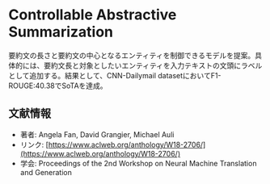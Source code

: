 # Controllable Abstractive Summarization
要約文の長さと要約文の中心となるエンティティを制御できるモデルを提案。具体的には、要約文長と対象としたいエンティティを入力テキストの文頭にラベルとして追加する。結果として、CNN-Dailymail datasetにおいてF1-ROUGE:40.38でSoTAを達成。


## 文献情報
- 著者: Angela Fan, David Grangier, Michael Auli
- リンク: [https://www.aclweb.org/anthology/W18-2706/](https://www.aclweb.org/anthology/W18-2706/)
- 学会: Proceedings of the 2nd Workshop on Neural Machine Translation and Generation